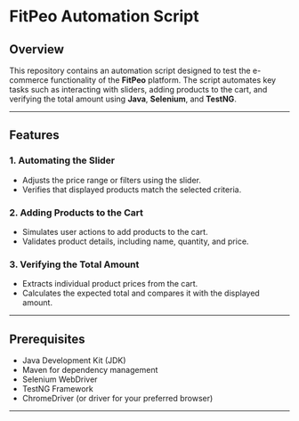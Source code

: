 # FitPeo Automation Script

## Overview
This repository contains an automation script designed to test the e-commerce functionality of the **FitPeo** platform. The script automates key tasks such as interacting with sliders, adding products to the cart, and verifying the total amount using **Java**, **Selenium**, and **TestNG**.

---

## Features
### 1. Automating the Slider
- Adjusts the price range or filters using the slider.
- Verifies that displayed products match the selected criteria.

### 2. Adding Products to the Cart
- Simulates user actions to add products to the cart.
- Validates product details, including name, quantity, and price.

### 3. Verifying the Total Amount
- Extracts individual product prices from the cart.
- Calculates the expected total and compares it with the displayed amount.

---

## Prerequisites
- Java Development Kit (JDK)
- Maven for dependency management
- Selenium WebDriver
- TestNG Framework
- ChromeDriver (or driver for your preferred browser)

---
